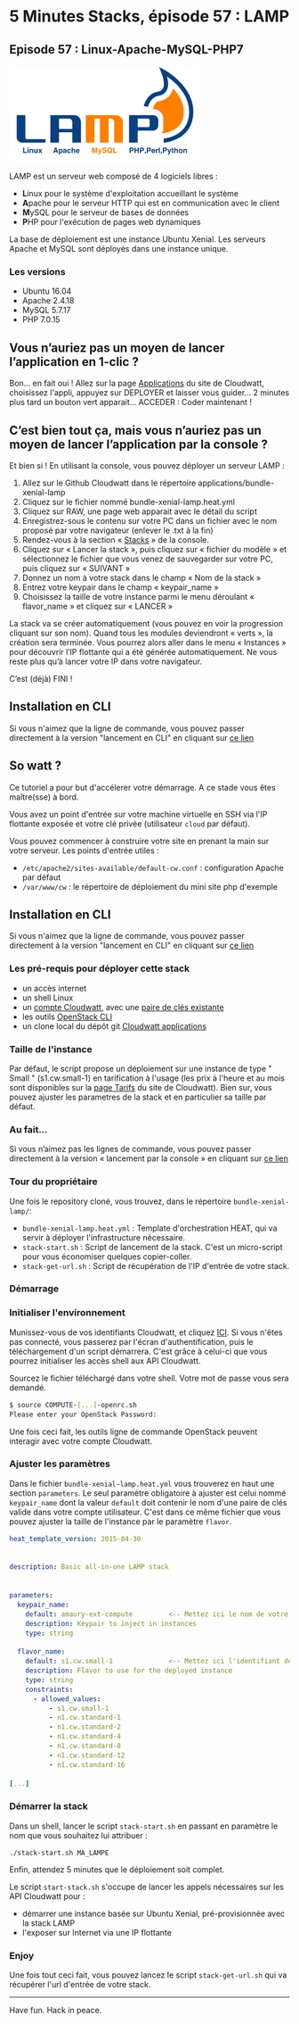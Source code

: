 # 5 Minutes Stacks, épisode 57 : LAMP #

## Episode 57 : Linux-Apache-MySQL-PHP7

![logo](img/lamplogo.gif)

LAMP est un serveur web composé de 4 logiciels libres :
 - **L**inux pour le système d'exploitation accueillant le système
 - **A**pache pour le serveur HTTP qui est en communication avec le client
 - **M**ySQL pour le serveur de bases de données
 - **P**HP pour l'exécution de pages web dynamiques

La base de déploiement est une instance Ubuntu Xenial. Les serveurs Apache et MySQL sont déployés dans une instance unique.


### Les versions

* Ubuntu 16.04
* Apache 2.4.18
* MySQL 5.7.17
* PHP 7.0.15

## Vous n’auriez pas un moyen de lancer l’application en 1-clic ?

Bon... en fait oui ! Allez sur la page [Applications](https://www.cloudwatt.com/fr/applications/index.html) du site de Cloudwatt, choisissez l'appli, appuyez sur DEPLOYER et laisser vous guider... 2 minutes plus tard un bouton vert apparait... ACCEDER : Coder maintenant !

## C’est bien tout ça, mais vous n’auriez pas un moyen de lancer l’application par la console ?

Et bien si ! En utilisant la console, vous pouvez déployer un serveur LAMP :

1.	Allez sur le Github Cloudwatt dans le répertoire applications/bundle-xenial-lamp
2.	Cliquez sur le fichier nommé bundle-xenial-lamp.heat.yml
3.	Cliquez sur RAW, une page web apparait avec le détail du script
4.	Enregistrez-sous le contenu sur votre PC dans un fichier avec le nom proposé par votre navigateur (enlever le .txt à la fin)
5.  Rendez-vous à la section « [Stacks](https://console.cloudwatt.com/project/stacks/) » de la console.
6.	Cliquez sur « Lancer la stack », puis cliquez sur « fichier du modèle » et sélectionnez le fichier que vous venez de sauvegarder sur votre PC, puis cliquez sur « SUIVANT »
7.	Donnez un nom à votre stack dans le champ « Nom de la stack »
8.	Entrez votre keypair dans le champ « keypair_name »
9.	Choisissez la taille de votre instance parmi le menu déroulant « flavor_name » et cliquez sur « LANCER »

La stack va se créer automatiquement (vous pouvez en voir la progression cliquant sur son nom). Quand tous les modules deviendront « verts », la création sera terminée. Vous pourrez alors aller dans le menu « Instances » pour découvrir l’IP flottante qui a été générée automatiquement. Ne vous reste plus qu’à lancer votre IP dans votre navigateur.

C’est (déjà) FINI !

## Installation en CLI

Si vous n'aimez que la ligne de commande, vous pouvez passer directement à la version "lancement en CLI" en cliquant sur [ce lien](#cli)

## So watt ?

Ce tutoriel a pour but d'accélerer votre démarrage. A ce stade vous êtes maître(sse) à bord. 

Vous avez un point d'entrée sur votre machine virtuelle en SSH via l'IP flottante exposée et votre clé privée (utilisateur `cloud` par défaut).

Vous pouvez commencer à construire votre site en prenant la main sur votre serveur. Les points d'entrée utiles :

* `/etc/apache2/sites-available/default-cw.conf` : configuration Apache par défaut 
* `/var/www/cw` : le répertoire de déploiement du mini site php d'exemple

<a name="cli" />

## Installation en CLI

Si vous n'aimez que la ligne de commande, vous pouvez passer directement à la version "lancement en CLI" en cliquant sur [ce lien](#cli)

### Les pré-requis pour déployer cette stack

* un accès internet
* un shell Linux
* un [compte Cloudwatt](https://www.cloudwatt.com/cockpit/#/create-contact), avec une [paire de clés existante](https://console.cloudwatt.com/project/access_and_security/?tab=access_security_tabs__keypairs_tab)
* les outils [OpenStack CLI](http://docs.openstack.org/cli-reference/content/install_clients.html)
* un clone local du dépôt git [Cloudwatt applications](https://github.com/cloudwatt/applications)

### Taille de l'instance

Par défaut, le script propose un déploiement sur une instance de type " Small " (s1.cw.small-1) en tarification à l'usage (les prix à l'heure et au mois sont disponibles sur la [page Tarifs](https://www.cloudwatt.com/fr/produits/tarifs.html) du site de Cloudwatt). Bien sur, vous pouvez ajuster les parametres de la stack et en particulier sa taille par défaut. 

### Au fait...

Si vous n’aimez pas les lignes de commande, vous pouvez passer directement à la version « lancement par la console » en cliquant sur [ce lien](#console) 

### Tour du propriétaire

Une fois le repository cloné, vous trouvez, dans le répertoire `bundle-xenial-lamp/`:

* `bundle-xenial-lamp.heat.yml` : Template d'orchestration HEAT, qui va servir à déployer l'infrastructure nécessaire.
* `stack-start.sh` : Script de lancement de la stack. C'est un micro-script pour vous économiser quelques copier-coller.
* `stack-get-url.sh` : Script de récupération de l'IP d'entrée de votre stack.


### Démarrage

### Initialiser l'environnement

Munissez-vous de vos identifiants Cloudwatt, et cliquez [ICI](https://console.cloudwatt.com/project/access_and_security/api_access/openrc/). Si vous n'êtes pas connecté, vous passerez par l'écran d'authentification, puis le téléchargement d'un script démarrera. C'est grâce à celui-ci que vous pourrez initialiser les accès shell aux API Cloudwatt.

Sourcez le fichier téléchargé dans votre shell. Votre mot de passe vous sera demandé. 

~~~ bash
$ source COMPUTE-[...]-openrc.sh
Please enter your OpenStack Password:

~~~

Une fois ceci fait, les outils ligne de commande OpenStack peuvent interagir avec votre compte Cloudwatt.

### Ajuster les paramètres

Dans le fichier `bundle-xenial-lamp.heat.yml` vous trouverez en haut une section `parameters`. Le seul paramètre obligatoire à ajuster est celui nommé `keypair_name` dont la valeur `default` doit contenir le nom d'une paire de clés valide dans votre compte utilisateur.
C'est dans ce même fichier que vous pouvez ajuster la taille de l'instance par le paramètre `flavor`.

~~~ yaml
heat_template_version: 2015-04-30


description: Basic all-in-one LAMP stack


parameters:
  keypair_name:
    default: amaury-ext-compute         <-- Mettez ici le nom de votre paire de clés
    description: Keypair to inject in instances
    type: string

  flavor_name:
    default: s1.cw.small-1              <-- Mettez ici l'identifiant de votre flavor
    description: Flavor to use for the deployed instance
    type: string
    constraints:
      - allowed_values:
          - s1.cw.small-1
          - n1.cw.standard-1
          - n1.cw.standard-2
          - n1.cw.standard-4
          - n1.cw.standard-8
          - n1.cw.standard-12
          - n1.cw.standard-16

[...]
~~~

### Démarrer la stack

Dans un shell, lancer le script `stack-start.sh` en passant en paramètre le nom que vous souhaitez lui attribuer :

~~~
./stack-start.sh MA_LAMPE
~~~

Enfin, attendez 5 minutes que le déploiement soit complet.

Le script `start-stack.sh` s'occupe de lancer les appels nécessaires sur les API Cloudwatt pour :

* démarrer une instance basée sur Ubuntu Xenial, pré-provisionnée avec la stack LAMP
* l'exposer sur Internet via une IP flottante

### Enjoy

Une fois tout ceci fait, vous pouvez lancez le script `stack-get-url.sh` qui va récupérer l'url d'entrée de votre stack.


-----
Have fun. Hack in peace.
